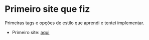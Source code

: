 # Primeiro site que fiz

Primeiras tags e opções de estilo que aprendi e tentei implementar.

- Primeiro site: [aqui](https://feliphe-blatt.github.io/primeiro-site/)
